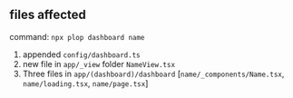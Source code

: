 ## files affected

command: `npx plop dashboard name`

1. appended `config/dashboard.ts`
2. new file in `app/_view` folder `NameView.tsx`
3. Three files in `app/(dashboard)/dashboard` [`name/_components/Name.tsx`,
   `name/loading.tsx`, `name/page.tsx`]
